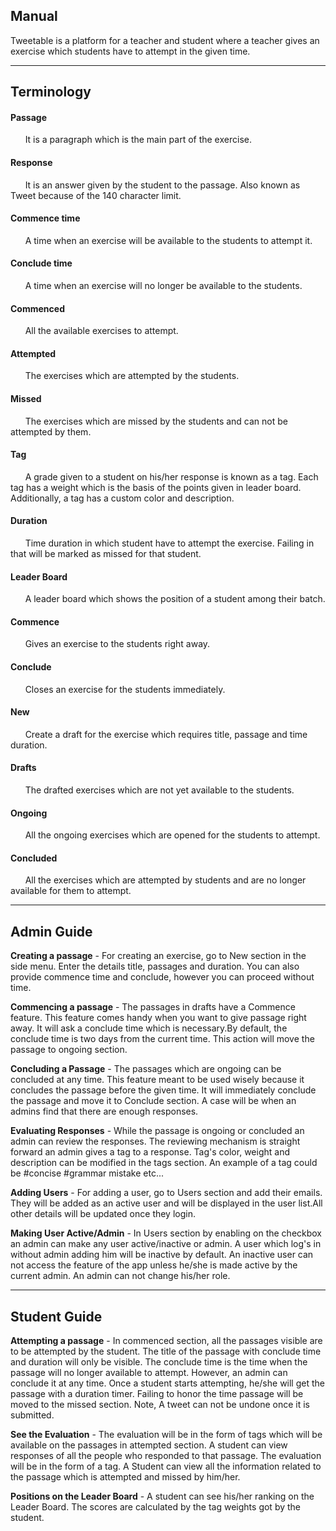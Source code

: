 ## Manual

Tweetable is a platform for a teacher and student where a teacher gives an exercise which students have to attempt in the given time.

---

## Terminology

#### Passage
&nbsp; &nbsp; &nbsp; It is a paragraph which is the main part of the exercise.

#### Response
&nbsp; &nbsp; &nbsp; It is an answer given by the student to the passage. Also known as Tweet because of the 140 character limit.

#### Commence time
&nbsp; &nbsp; &nbsp; A time when an exercise will be available to the students to attempt it.

#### Conclude time
&nbsp; &nbsp; &nbsp; A time when an exercise will no longer be available to the students.

#### Commenced
&nbsp; &nbsp; &nbsp; All the available exercises to attempt.

#### Attempted
&nbsp; &nbsp; &nbsp; The exercises which are attempted by the students.

#### Missed
&nbsp; &nbsp; &nbsp; The exercises which are missed by the students and can not be attempted by them.

#### Tag
&nbsp; &nbsp; &nbsp; A grade given to a student on his/her response is known as a tag. Each tag has a weight which is the basis of the points given in leader board. Additionally, a tag has a custom color and description.

#### Duration
&nbsp; &nbsp; &nbsp; Time duration in which student have to attempt the exercise. Failing in that will be marked as missed for that student.

#### Leader Board
&nbsp; &nbsp; &nbsp; A leader board which shows the position of a student among their batch.

#### Commence
&nbsp; &nbsp; &nbsp; Gives an exercise to the students right away.

#### Conclude
&nbsp; &nbsp; &nbsp; Closes an exercise for the students immediately.

#### New
&nbsp; &nbsp; &nbsp; Create a draft for the exercise which requires title, passage and time duration.

#### Drafts
&nbsp; &nbsp; &nbsp; The drafted exercises which are not yet available to the students.

#### Ongoing
&nbsp; &nbsp; &nbsp; All the ongoing exercises which are opened for the students to attempt.

#### Concluded
&nbsp; &nbsp; &nbsp; All the exercises which are attempted by students and are no longer available for them to attempt.

____

## Admin Guide

**Creating a passage** - For creating an exercise, go to New section in the side menu. Enter the details title, passages and duration. You can also provide commence time and conclude, however
you can proceed without time.

**Commencing a passage** - The passages in drafts have a Commence feature. This feature comes handy when you want to give passage right away. It will ask a conclude time which is necessary.By default, the conclude time is two days from the current time. This action will move the passage to ongoing section.

**Concluding a Passage** - The passages which are ongoing can be concluded at any time. This feature meant to be used wisely because it concludes the passage before the given time. It will immediately conclude the passage and move it to Conclude section. A case will be when an admins find that there are enough responses.

**Evaluating Responses** - While the passage is ongoing or concluded an admin can review the responses. The reviewing mechanism is straight forward an admin gives a tag to a response. Tag's color, weight and description can be modified in the tags section.
An example of a tag could be #concise #grammar mistake etc...

**Adding Users** - For adding a user, go to Users section and add their emails. They will be added as an active user and will be displayed in the user list.All other details will be updated once they login.

**Making User Active/Admin** - In Users section by enabling on the checkbox an admin can make any user active/inactive or admin. A user which log's in without admin adding him will be inactive by default. An inactive user can not access the feature of the app unless he/she is made active by the current admin. An admin can not change his/her role.


____

## Student Guide

**Attempting a passage** - In commenced section, all the passages visible are to be attempted by the student. The title of the passage with conclude time and duration will only be visible. The conclude time is the time when the passage will no longer available to attempt. However, an admin can conclude it at any time. Once a student starts attempting, he/she will get the passage with a duration timer. Failing to honor the time passage will be moved to the missed section. Note, A tweet can not be undone once it is submitted.

**See the Evaluation** - The evaluation will be in the form of tags which will be available on the passages in attempted section. A student can view responses of all the people who responded to that passage. The evaluation will be in the form of a tag.
A Student can view all the information related to the passage which is attempted and missed by him/her.

**Positions on the Leader Board** - A student can see his/her ranking on the Leader Board. The scores are calculated by the tag weights got by the student.
